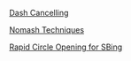 [Dash Cancelling](https://youtu.be/69EhruAC3yQ) 

[Nomash Techniques](https://youtu.be/OScCnKjnkuM)

[Rapid Circle Opening for SBing](https://youtu.be/Ky0uQSDvYI8)
